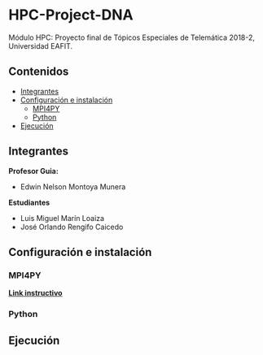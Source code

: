 # HPC-Project-DNA
Módulo HPC: Proyecto final de Tópicos Especiales de Telemática 2018-2, Universidad EAFIT. 

## Contenidos

- [Integrantes](#Integrantes)
- [Configuración e instalación](#Configuración-e-instalación)
	- [MPI4PY](#MPI4PY)
	- [Python](#Python)
- [Ejecución](#Ejecución)

## Integrantes

**Profesor Guia:**
- Edwin Nelson Montoya Munera

**Estudiantes**
- Luis Miguel Marín Loaiza
- José Orlando Rengifo Caicedo


## Configuración e instalación

### MPI4PY

[**Link instructivo**](https://rabernat.github.io/research_computing/parallel-programming-with-mpi-for-python.html)

### Python

## Ejecución
<!--stackedit_data:
eyJoaXN0b3J5IjpbLTkxOTc5MTc2OCwxMDE1ODgzMjA1XX0=
-->
